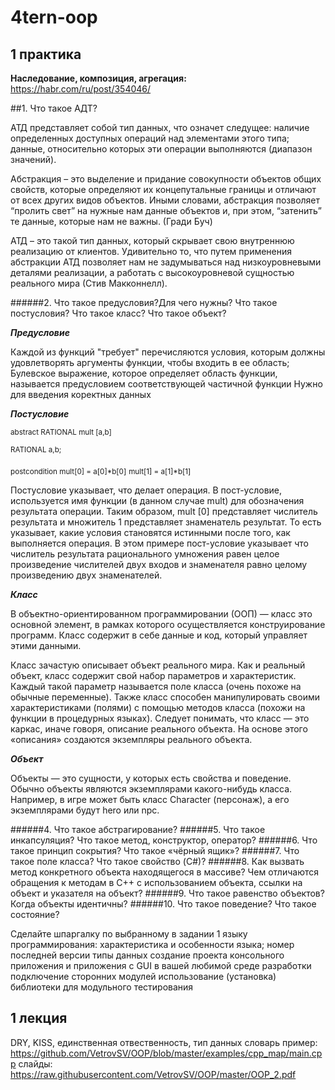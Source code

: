 # 4tern-oop
## 1 практика
**Наследование, композиция, агрегация:**
  https://habr.com/ru/post/354046/
  
##1. Что такое АДТ?
  
  АТД представляет собой тип данных, что означет следущее:
    наличие определенных доступных операций над элементами этого типа;
    данные, относительно которых эти операции выполняются (диапазон значений).
    
  
  Абстракция – это выделение и придание совокупности объектов общих свойств, которые определяют их концепутальные границы и отличают от всех других видов объектов. Иными словами, абстракция позволяет “пролить свет” на нужные нам данные объектов и, при этом, “затенить” те данные, которые нам не важны. (Гради Буч)
    
  
  АТД – это такой тип данных, который скрывает свою внутреннюю реализацию от клиентов. Удивительно то, что путем применения абстракции АТД позволяет нам не задумываться над низкоуровневыми деталями реализации, а работать с высокоуровневой сущностью реального мира (Стив Макконнелл).
    
######2. Что такое предусловия?Для чего нужны? Что такое постусловия? Что такое класс? Что такое объект?
    
  ***Предусловие*** 
      
   Каждой из функций "требует" перечисляются условия, которым должны удовлетворять аргументы функции, чтобы входить в ее область; 
        Булевское выражение, которое определяет область функции, называется предусловием соответствующей частичной функции
        Нужно для введения коректных данных
        
  ***Постусловие*** 
    
  <sub>abstract RATIONAL mult [a,b]</sub>
  
  <sub>RATIONAL a,b;</sub>
  
  <sub>postcondition mult[0] = a[0]*b[0]</sub>
                 <sub>mult[1] = a[1]*b[1]</sub>
                    
   Постусловие указывает, что делает операция. В пост-условие, используется имя функции (в данном случае mult) для обозначения результата операции. Таким образом, mult [0] представляет числитель результата и множитель 1 представляет знаменатель результат. То есть указывает, какие условия становятся истинными после того, как выполняется операция. В этом примере пост-условие указывает что числитель результата рационального умножения равен целое произведение числителей двух входов и знаменателя равно целому произведению двух знаменателей.
      
  ***Класс***
  
  В объектно-ориентированном программировании (ООП) — класс это основной элемент, в рамках которого осуществляется конструирование программ. Класс содержит в себе данные и код, который управляет этими данными.

   Класс зачастую описывает объект реального мира. Как и реальный объект, класс содержит свой набор параметров и характеристик. Каждый такой параметр называется поле класса (очень похоже на обычные переменные). Также класс способен манипулировать своими характеристиками (полями) с помощью методов класса (похожи на функции в процедурных языках).
      Следует понимать, что класс — это каркас, иначе говоря, описание реального объекта. На основе этого «описания» создаются экземпляры реального объекта. 

  ***Объект***
     
   Объекты — это сущности, у которых есть свойства и поведение. Обычно объекты являются экземплярами какого-нибудь класса. Например, в игре может быть класс Character (персонаж), а его экземплярами будут hero или npc.

######4. Что такое абстрагирование?
######5. Что такое инкапсуляция? Что такое метод, конструктор, оператор?
######6. Что такое принцип сокрытия? Что такое «чёрный ящик»?
######7. Что такое поле класса? Что такое свойство (C#)?
######8. Как вызвать метод конкретного объекта находящегося в массиве? Чем отличаются обращения к методам в С++ с использованием объекта, ссылки на объект и указателя на объект?
######9. Что такое равенство объектов? Когда объекты идентичны?
######10. Что такое поведение? Что такое состояние?

Сделайте шпаргалку по выбранному в задании 1 языку программирования:
  характеристика и особенности языка; номер последней версии
  типы данных
  создание проекта консольного приложения и приложения с GUI в вашей любимой среде разработки
  подключение сторонних модулей
  использование (установка) библиотеки для модульного тестирования
  
## 1 лекция
  DRY, KISS, единственная отвественность,
  тип данных словарь
    пример: https://github.com/VetrovSV/OOP/blob/master/examples/cpp_map/main.cpp
    слайды: https://raw.githubusercontent.com/VetrovSV/OOP/master/OOP_2.pdf
